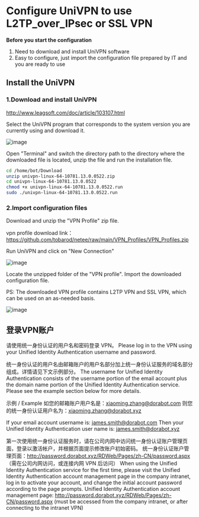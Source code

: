 # **Configure UniVPN to use L2TP_over_IPsec or SSL VPN**
**Before you start the configuration**
1. Need to download and install UniVPN software
2. Easy to configure, just import the configuration file prepared by IT and you are ready to use

## Install the UniVPN
### 1.Download and install UniVPN

http://www.leagsoft.com/doc/article/103107.html

Select the UniVPN program that corresponds to the system version you are currently using and download it. 

![image](https://github.com/tobarod/netee/assets/84069016/00d71b1f-105b-4827-96a6-79ea442632ba)

Open "Terminal" and switch the directory path to the directory where the downloaded file is located, unzip the file and run the installation file.

```bash
cd /home/bot/Download
unzip univpn-linux-64-10781.13.0.0522.zip
cd univpn-linux-64-10781.13.0.0522
chmod +x univpn-linux-64-10781.13.0.0522.run
sudo ./univpn-linux-64-10781.13.0.0522.run

```

### 2.Import configuration files

Download and unzip the "VPN Profile" zip file. 

vpn profile download link：https://github.com/tobarod/netee/raw/main/VPN_Profiles/VPN_Profiles.zip

Run UniVPN and click on "New Connection"

![image](https://github.com/tobarod/netee/assets/84069016/70c7efcb-bbaf-4318-acc9-4d15921f331b)

Locate the unzipped folder of the "VPN profile". Import the downloaded configuration file.

PS: The downloaded VPN profile contains L2TP VPN and SSL VPN, which can be used on an as-needed basis.

![image](https://github.com/tobarod/netee/assets/84069016/48039472-d039-4796-bd84-b9ab546ac000)

## 登录VPN账户
请使用统一身份认证的用户名和密码登录 VPN。 
Please log in to the VPN using your Unified Identity Authentication username and password.

统一身份认证的用户名由邮箱账户的用户名部分加上统一身份认证服务的域名部分组成。详情请见下文示例部分。
The username for Unified Identity Authentication consists of the username portion of the email account plus the domain name portion of the Unified Identity Authentication service. Please see the example section below for more details. 

示例 / Example
如您的邮箱账户用户名是：xiaoming.zhang@dorabot.com
则您的统一身份认证用户名为：xiaoming.zhang@dorabot.xyz

If your email account username is: james.smith@dorabot.com
Then your Unified Identity Authentication user name is: james.smith@dorabot.xyz

第一次使用统一身份认证服务时，请在公司内网中访问统一身份认证账户管理页面，登录以激活帐户，并根据页面提示修改账户初始密码。
统一身份认证账户管理页面：http://password.dorabot.xyz/RDWeb/Pages/zh-CN/password.aspx （需在公司内网访问，或连接内网 VPN 后访问）
When using the Unified Identity Authentication service for the first time, please visit the Unified Identity Authentication account management page in the company intranet, log in to activate your account, and change the initial account password according to the page prompts.
Unified Identity Authentication account management page: http://password.dorabot.xyz/RDWeb/Pages/zh-CN/password.aspx (must be accessed from the company intranet, or after connecting to the intranet VPN)
